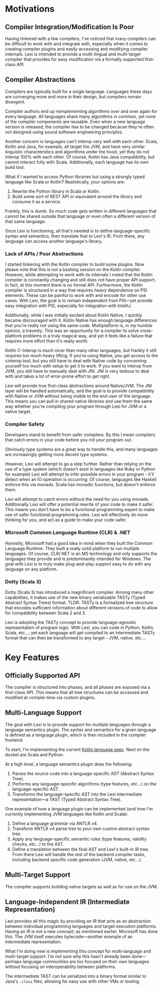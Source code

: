 # Motivations

## Compiler Integration/Modification Is Poor

Having tinkered with a few compilers, I've noticed that many compilers can be difficult to work with and integrate with, especially when it comes to creating compiler plugins and easily accessing and modifying compiler internals. Lexi is intended to provide a multi-lingual and multi-target compiler that provides for easy modification via a formally supported first-class API.

## Compiler Abstractions

Compilers are typically built for a single language. Languages these days are converging more and more in their design, but compilers remain divergent.

Compiler authors end up reimplementing algorithms over and over again for every language. All languages share many algorithms in common, yet none of the compiler components are reusable. Even when a new language version is released, the compiler has to be changed because they're often not designed using sound software engineering principles.

Another concern is languages can't interop very well with each other. Scala, Kotlin and Java, for example, all target the JVM, and have very similar linguistic characteristics and algorithms under the hood, yet they do not interop 100% with each other. Of course, Kotlin has Java compatibility, but cannot interact fully with Scala. Additionally, each language has its own build tool.

What if I wanted to access Python libraries but using a strongly typed language like Scala or Kotlin? Realistically, your options are:

1. Rewrite the Python library in Scala or Kotlin.
1. Build some sort of REST API or equivalent around the library and consume it as a service.

Frankly, this is dumb. So much code gets written in different languages that cannot be shared outside that language or even often a different version of that same language.

Once Lexi is functioning, all that's needed is to define language-specific syntax and semantics, then translate that to Lexi's IR. From there, any language can access another language's library.

### Lack of APIs / Poor Abstractions

I started tinkering with the Kotlin compiler to build some plugins. Now please note that this is not a bashing session on the Kotlin compiler. However, while attempting to work with its internals I noted that the Kotlin compiler is constantly changing and still does not have proper API support. In fact, at this moment there is no formal API. Furthermore, the Kotlin compiler is structured in a way that requires heavy dependence on PSI elements. These can be painful to work with and encode for other use cases. With Lexi, the goal is to remain independent from PSI&mdash;yet provide easy integration with PSI, especially for integration with IntelliJ.

Additionally, while I was initially excited about Kotlin Native, I quickly became discouraged with it. Kotlin Native has enough language differences that you're really not using the same code. Multiplatform is, in my humble opinion, a travesty. This was an opportunity for a compiler to solve cross-platform problems in a truly magical way, and yet it feels like a failure that requires more effort than it's really worth.

Kotlin C-Interop is much nicer than many other languages, but frankly it still requires too much heavy lifting. If you're using Native, you get access to the cinterop tool, but you still have to deal with Native code by concerning yourself too much with setup to get it to work. If you want to interop from JVM, you still have to manually deal with JNI. JNI is very tedious to deal with and takes a lot of error-prone effort to get right.

Lexi will provide true first-class abstractions around Native/JVM. The JNI layer will be handled automatically, and the goal is to provide compatibility with Native or JVM without being visible to the end user of the language. This means you can pull in shared native libraries and use them the same way whether you're compiling your program through Lexi for JVM or a native target.

### Compiler Safety

Developers stand to benefit from safer compilers. By this I mean compilers that catch errors in your code before you roll your program out.

Obviously type systems are a great way to handle this, and many languages are increasingly getting more decent type systems.

However, Lexi will attempt to go a step further. Rather than relying on the use of a type system (which doesn't exist in languages like Ruby or Python for example) Lexi will attempt to infer possible errors in your program - it'll detect when an IO operation is occurring. Of course, languages like Haskell enforce this via monads. Scala has monadic functions, but doesn't enforce them.

Lexi will attempt to catch errors without the need for you using monads. Additionally Lexi will offer a potential rewrite of your code to make it safer. This means you don't have to be a functional programming expert to make use of safer functional programming rules. Lexi will effectively do more thinking for you, and act as a guide to make your code safer.

### Microsoft Common Language Runtime (CLR) & .NET

Honestly, Microsoft had a good idea in mind when they built the Common Language Runtime. They built a really solid platform to run multiple languages. Of course, CLR/.NET is an MS technology and only supports the languages they provide and is predominantly intended for Windows. The goal with Lexi is to truly make plug-and-play support easy to do with any language on any platform.

### Dotty (Scala 3)

Dotty (Scala 3) has introduced a magnificent compiler. Among many other capabilities, it makes use of the new binary serializable TASTy (Typed Abstract Syntax Trees) format. TLDR: TASTy is a formalized tree structure that encodes sufficient information about different versions of code to allow for compatibility between Scala 2 and 3.

Lexi is adopting the TASTy concept to provide language-agnostic representation of program logic. With Lexi, you can code in Python, Kotlin, Scala, etc...; yet each language will get compiled to an intermediate TASTy format that can then be transformed to any target - JVM, native, etc....

# Key Features

## Officially Supported API

The compiler is structured into phases, and all phases are exposed via a first-class API. This means that all tree structures can be accessed and modified at compile-time via custom plugins.

## Multi-Language Support

The goal with Lexi is to provide support for multiple languages through a language semantics plugin. The syntax and semantics for a given language is defined as a language plugin, which is then included in the compiler frontend.

To start, I'm implementing the current [Kotlin language spec](https://github.com/Kotlin/kotlin-spec). Next on the docket are Scala and Python.

At a high level, a language semantics plugin does the following:

1. Parses the source code into a language-specific AST (Abstract Syntax Tree).
1. Performs any language-specific algorithms (type features, etc...) on the language-specific AST.
1. Transforms the language-specific AST into the Lexi intermediate representation&mdash;a TAST (Typed Abstract Syntax Tree).

One example of how a language plugin can be implemented (and how I'm currently implementing JVM languages like Kotlin and Scala):

1. Define a language grammar via ANTLR v4.
1. Transform ANTLR v4 parse tree to your own custom abstract syntax tree.
1. Apply any language-specific semantic rules (type features, validity checks, etc...) to the AST.
1. Define a translation between the final AST and Lexi's built-in IR tree. From there Lexi will handle the rest of the backend compiler tasks, including backend specific code generation (JVM, native, etc...).

## Multi-Target Support

The compiler supports building native targets as well as for use on the JVM.

## Language-Independent IR (Intermediate Representation)

Lexi provides all this magic by providing an IR that acts as an abstraction between individual programming languages and target execution platforms. Having an IR is not a new concept; as mentioned earlier, Microsoft has done this. The JVM itself executes bytecode&mdash;another example of an intermediate representation.

What I'm doing new is implementing this concept for multi-language and multi-target support. I'm not sure why this hasn't already been done&mdash;perhaps language communities are too focused on their own languages without focusing on interoperability between platforms.

The intermediate TAST can be serialized into a binary format similar to Java's `.class` files, allowing for easy use with other VMs or tooling.
